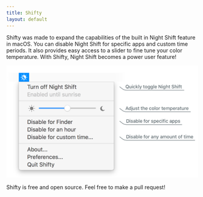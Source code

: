 ```yaml
---
title: Shifty
layout: default
---
```

Shifty was made to expand the capabilities of the built in Night Shift feature in macOS. You can disable Night Shift for specific apps and custom time periods. It also provides easy access to a slider to fine tune your color temperature. With Shifty, Night Shift becomes a power user feature!

<div id="screenshot-container">
  <img class="shifty-screenshot" src='images/shifty-screenshot-large.png'>
</div>


Shifty is free and open source. Feel free to make a pull request!
